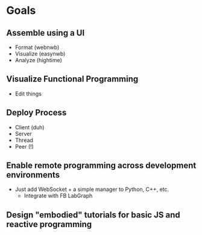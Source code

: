 # Goals
## Assemble using a UI
- Format (webnwb)
- Visualize (easynwb)
- Analyze (hightime)

## Visualize Functional Programming
- Edit things

## Deploy Process 
- Client (duh)
- Server
- Thread
- Peer (!)


## Enable remote programming across development environments
- Just add WebSocket + a simple manager to Python, C++, etc.
    - Integrate with FB LabGraph

## Design "embodied" tutorials for basic JS and reactive programming